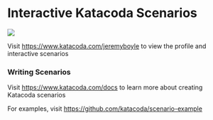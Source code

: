# Interactive Katacoda Scenarios

[![](http://shields.katacoda.com/katacoda/jeremyboyle/count.svg)](https://www.katacoda.com/jeremyboyle "Get your profile on Katacoda.com")

Visit https://www.katacoda.com/jeremyboyle to view the profile and interactive scenarios

### Writing Scenarios
Visit https://www.katacoda.com/docs to learn more about creating Katacoda scenarios

For examples, visit https://github.com/katacoda/scenario-example
